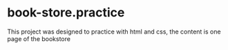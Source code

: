 # book-store.practice
This project was designed to practice with html and css, the content is one page of the bookstore
